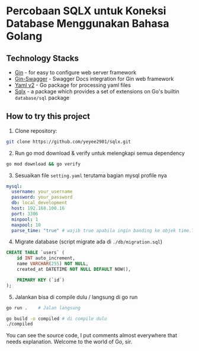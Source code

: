 # Percobaan SQLX untuk Koneksi Database Menggunakan Bahasa Golang
## Technology Stacks
- [Gin](https://github.com/gin-gonic/gin) - for easy to configure web server framework
- [Gin-Swagger](https://github.com/swaggo/gin-swagger) - Swagger Docs integration for Gin web framework
- [Yaml v2](https://github.com/go-yaml/yaml/tree/v2.4.0) - Go package for processing yaml files
- [Sqlx](https://github.com/jmoiron/sqlx) - a package which provides a set of extensions on Go's builtin `database/sql` package

## How to try this project
1. Clone repository:
```bash
git clone https://github.com/yeyee2901/sqlx.git
```
2. Run go mod download & verify untuk melengkapi semua dependency
```bash
go mod download && go verify
```
3. Sesuaikan file `setting.yaml` terutama bagian mysql profile nya
```yaml
mysql:
  username: your_username
  password: your_password
  db: local_development
  host: 192.168.100.16
  port: 3306
  minpool: 1
  maxpool: 10
  parse_time: "true" # wajib true apabila ingin banding ke objek time.Time
```
4. Migrate database (script migrate ada di `./db/migration.sql`)
```sql
CREATE TABLE `users` (
    id INT auto_increment,
    name VARCHAR(255) NOT NULL,
    created_at DATETIME NOT NULL DEFAULT NOW(),

    PRIMARY KEY (`id`)
);
```
5. Jalankan bisa di compile dulu / langsung di go run
```bash
go run .    # Jalan langsung

go build -o compiled # di compile dulu
./compiled
```

You can see the source code, I put comments almost everywhere that needs explanation.
Welcome to the world of Go, sir.
